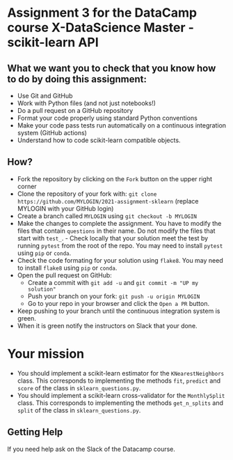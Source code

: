 # Assignment 3 for the DataCamp course X-DataScience Master - scikit-learn API

## What we want you to check that you know how to do by doing this assignment:

  - Use Git and GitHub
  - Work with Python files (and not just notebooks!)
  - Do a pull request on a GitHub repository
  - Format your code properly using standard Python conventions
  - Make your code pass tests run automatically on a continuous integration system (GitHub actions)
  - Understand how to code scikit-learn compatible objects.

## How?

  - Fork the repository by clicking on the `Fork` button on the upper right corner
  - Clone the repository of your fork with: `git clone https://github.com/MYLOGIN/2021-assignment-sklearn` (replace MYLOGIN with your GitHub login)
  - Create a branch called `MYLOGIN` using `git checkout -b MYLOGIN`
  - Make the changes to complete the assignment. You have to modify the files that contain `questions` in their name. Do not modify the files that start with `test_`.  - Check locally that your solution meet the test by running `pytest` from the root of the repo. You may need to install `pytest` using `pip` or `conda`.
  - Check the code formating for your solution using `flake8`. You may need to install `flake8` using `pip` or `conda`.
  - Open the pull request on GitHub:
     - Create a commit with `git add -u` and `git commit -m "UP my solution"`
     - Push your branch on your fork: `git push -u origin MYLOGIN`
     - Go to your repo in your browser and click the `Open a PR` button.
  - Keep pushing to your branch until the continuous integration system is green.
  - When it is green notify the instructors on Slack that your done.

# Your mission

- You should implement a scikit-learn estimator for the `KNearestNeighbors` class. This corresponds to implementing the methods `fit`, `predict` and `score` of the class in `sklearn_questions.py`.
- You should implement a scikit-learn cross-validator for the `MonthlySplit` class. This corresponds to implementing the methods `get_n_splits` and `split` of the class in `sklearn_questions.py`.

## Getting Help

If you need help ask on the Slack of the Datacamp course.
